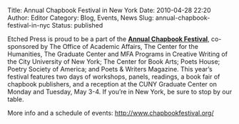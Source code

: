 Title: Annual Chapbook Festival in New York
Date: 2010-04-28 22:20
Author: Editor
Category: Blog, Events, News
Slug: annual-chapbook-festival-in-nyc
Status: published

Etched Press is proud to be a part of the [**Annual Chapbook Festival**](http://www.chapbookfestival.org/ "Annual Chapbook Festival"), co-sponsored by The Office of Academic Affairs, The Center for the Humanities, The Graduate Center and MFA Programs in Creative Writing of the City University of New York; The Center for Book Arts; Poets House; Poetry Society of America; and Poets & Writers Magazine. This year’s festival features two days of workshops, panels, readings, a book fair of chapbook publishers, and a reception at the CUNY Graduate Center on Monday and Tuesday, May 3-4. If you’re in New York, be sure to stop by our table.

More info and a schedule of events: <http://www.chapbookfestival.org/>
